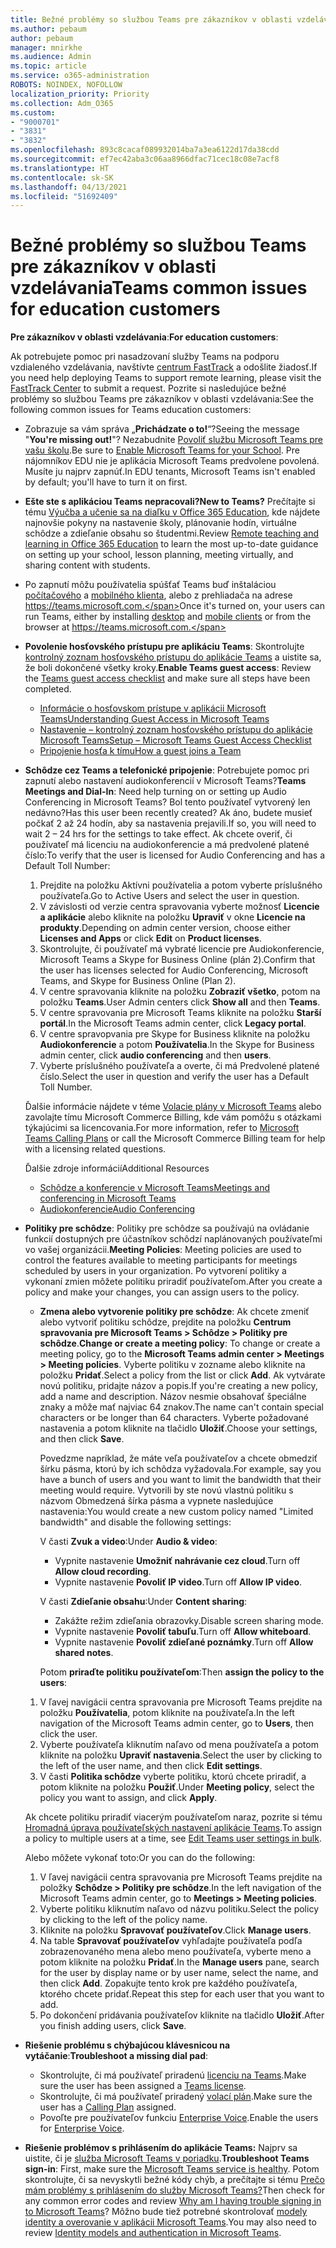 ```yaml
---
title: Bežné problémy so službou Teams pre zákazníkov v oblasti vzdelávania
ms.author: pebaum
author: pebaum
manager: mnirkhe
ms.audience: Admin
ms.topic: article
ms.service: o365-administration
ROBOTS: NOINDEX, NOFOLLOW
localization_priority: Priority
ms.collection: Adm_O365
ms.custom:
- "9000701"
- "3831"
- "3832"
ms.openlocfilehash: 893c8cacaf089932014ba7a3ea6122d17da38cdd
ms.sourcegitcommit: ef7ec42aba3c06aa8966dfac71cec18c08e7acf8
ms.translationtype: HT
ms.contentlocale: sk-SK
ms.lasthandoff: 04/13/2021
ms.locfileid: "51692409"
---
```

# <a name="teams-common-issues-for-education-customers"></a><span data-ttu-id="47af0-102">Bežné problémy so službou Teams pre zákazníkov v oblasti vzdelávania</span><span class="sxs-lookup"><span data-stu-id="47af0-102">Teams common issues for education customers</span></span>

<span data-ttu-id="47af0-103">**Pre zákazníkov v oblasti vzdelávania**:</span><span class="sxs-lookup"><span data-stu-id="47af0-103">**For education customers**:</span></span>

<span data-ttu-id="47af0-104">Ak potrebujete pomoc pri nasadzovaní služby Teams na podporu vzdialeného vzdelávania, navštívte [centrum FastTrack](https://www.microsoft.com/fasttrack) a odošlite žiadosť.</span><span class="sxs-lookup"><span data-stu-id="47af0-104">If you need help deploying Teams to support remote learning, please visit the [FastTrack Center](https://www.microsoft.com/fasttrack) to submit a request.</span></span> <span data-ttu-id="47af0-105">Pozrite si nasledujúce bežné problémy so službou Teams pre zákazníkov v oblasti vzdelávania:</span><span class="sxs-lookup"><span data-stu-id="47af0-105">See the following common issues for Teams education customers:</span></span>

- <span data-ttu-id="47af0-106">Zobrazuje sa vám správa „**Prichádzate o to!**“?</span><span class="sxs-lookup"><span data-stu-id="47af0-106">Seeing the message "**You're missing out!**"?</span></span> <span data-ttu-id="47af0-107">Nezabudnite [Povoliť službu Microsoft Teams pre vašu školu](https://docs.microsoft.com/microsoft-365/education/intune-edu-trial/enable-microsoft-teams).</span><span class="sxs-lookup"><span data-stu-id="47af0-107">Be sure to [Enable Microsoft Teams for your School](https://docs.microsoft.com/microsoft-365/education/intune-edu-trial/enable-microsoft-teams).</span></span> <span data-ttu-id="47af0-108">Pre nájomníkov EDU nie je aplikácia Microsoft Teams predvolene povolená. Musíte ju najprv zapnúť.</span><span class="sxs-lookup"><span data-stu-id="47af0-108">In EDU tenants, Microsoft Teams isn't enabled by default; you'll have to turn it on first.</span></span>

- <span data-ttu-id="47af0-109">**Ešte ste s aplikáciou Teams nepracovali?**</span><span class="sxs-lookup"><span data-stu-id="47af0-109">**New to Teams?**</span></span> <span data-ttu-id="47af0-110">Prečítajte si tému [Výučba a učenie sa na diaľku v Office 365 Education](https://support.office.com/article/remote-teaching-and-learning-in-office-365-education-f651ccae-7b65-478b-8366-51bb884025c4), kde nájdete najnovšie pokyny na nastavenie školy, plánovanie hodín, virtuálne schôdze a zdieľanie obsahu so študentmi.</span><span class="sxs-lookup"><span data-stu-id="47af0-110">Review [Remote teaching and learning in Office 365 Education](https://support.office.com/article/remote-teaching-and-learning-in-office-365-education-f651ccae-7b65-478b-8366-51bb884025c4) to learn the most up-to-date guidance on setting up your school, lesson planning, meeting virtually, and sharing content with students.</span></span>

- <span data-ttu-id="47af0-111">Po zapnutí môžu používatelia spúšťať Teams buď inštaláciou [počítačového](https://docs.microsoft.com/MicrosoftTeams/get-clients#desktop-client) a [mobilného klienta](https://docs.microsoft.com/MicrosoftTeams/get-clients#mobile-clients), alebo z prehliadača na adrese https://teams.microsoft.com.</span><span class="sxs-lookup"><span data-stu-id="47af0-111">Once it's turned on, your users can run Teams, either by installing [desktop](https://docs.microsoft.com/MicrosoftTeams/get-clients#desktop-client) and [mobile clients](https://docs.microsoft.com/MicrosoftTeams/get-clients#mobile-clients) or from the browser at https://teams.microsoft.com.</span></span>

- <span data-ttu-id="47af0-112">**Povolenie hosťovského prístupu pre aplikáciu Teams**: Skontrolujte [kontrolný zoznam hosťovského prístupu do aplikácie Teams](https://docs.microsoft.com/microsoftteams/guest-access-checklist) a uistite sa, že boli dokončené všetky kroky.</span><span class="sxs-lookup"><span data-stu-id="47af0-112">**Enable Teams guest access**: Review the [Teams guest access checklist](https://docs.microsoft.com/microsoftteams/guest-access-checklist) and make sure all steps have been completed.</span></span>
    - [<span data-ttu-id="47af0-113">Informácie o hosťovskom prístupe v aplikácii Microsoft Teams</span><span class="sxs-lookup"><span data-stu-id="47af0-113">Understanding Guest Access in Microsoft Teams</span></span>](https://docs.microsoft.com/microsoftteams/guest-access)
    - [<span data-ttu-id="47af0-114">Nastavenie – kontrolný zoznam hosťovského prístupu do aplikácie Microsoft Teams</span><span class="sxs-lookup"><span data-stu-id="47af0-114">Setup – Microsoft Teams Guest Access Checklist</span></span>](https://docs.microsoft.com/microsoftteams/guest-access-checklist)
    - [<span data-ttu-id="47af0-115">Pripojenie hosťa k tímu</span><span class="sxs-lookup"><span data-stu-id="47af0-115">How a guest joins a Team</span></span>](https://docs.microsoft.com/microsoftteams/guest-joins)

- <span data-ttu-id="47af0-116">**Schôdze cez Teams a telefonické pripojenie**: Potrebujete pomoc pri zapnutí alebo nastavení audiokonferencií v Microsoft Teams?</span><span class="sxs-lookup"><span data-stu-id="47af0-116">**Teams Meetings and Dial-In**: Need help turning on or setting up Audio Conferencing in Microsoft Teams?</span></span> <span data-ttu-id="47af0-117">Bol tento používateľ vytvorený len nedávno?</span><span class="sxs-lookup"><span data-stu-id="47af0-117">Has this user been recently created?</span></span> <span data-ttu-id="47af0-118">Ak áno, budete musieť počkať 2 až 24 hodín, aby sa nastavenia prejavili.</span><span class="sxs-lookup"><span data-stu-id="47af0-118">If so, you will need to wait 2 – 24 hrs for the settings to take effect.</span></span> <span data-ttu-id="47af0-119">Ak chcete overiť, či používateľ má licenciu na audiokonferencie a má predvolené platené číslo:</span><span class="sxs-lookup"><span data-stu-id="47af0-119">To verify that the user is licensed for Audio Conferencing and has a Default Toll Number:</span></span>
    1. <span data-ttu-id="47af0-120">Prejdite na položku Aktívni používatelia a potom vyberte príslušného používateľa.</span><span class="sxs-lookup"><span data-stu-id="47af0-120">Go to Active Users and select the user in question.</span></span>
    2. <span data-ttu-id="47af0-121">V závislosti od verzie centra spravovania vyberte možnosť **Licencie a aplikácie** alebo kliknite na položku **Upraviť** v okne **Licencie na produkty**.</span><span class="sxs-lookup"><span data-stu-id="47af0-121">Depending on admin center version, choose either **Licenses and Apps** or click **Edit** on **Product licenses**.</span></span>
    3. <span data-ttu-id="47af0-122">Skontrolujte, či používateľ má vybraté licencie pre Audiokonferencie, Microsoft Teams a Skype for Business Online (plán 2).</span><span class="sxs-lookup"><span data-stu-id="47af0-122">Confirm that the user has licenses selected for Audio Conferencing, Microsoft Teams, and Skype for Business Online (Plan 2).</span></span>
    4. <span data-ttu-id="47af0-123">V centre spravovania kliknite na položku **Zobraziť všetko**, potom na položku **Teams**.</span><span class="sxs-lookup"><span data-stu-id="47af0-123">User Admin centers click **Show all** and then **Teams**.</span></span>
    5. <span data-ttu-id="47af0-124">V centre spravovania pre Microsoft Teams kliknite na položku **Starší portál**.</span><span class="sxs-lookup"><span data-stu-id="47af0-124">In the Microsoft Teams admin center, click **Legacy portal**.</span></span>
    6. <span data-ttu-id="47af0-125">V centre spravopvania pre Skype for Business kliknite na položku **Audiokonferencie** a potom **Používatelia**.</span><span class="sxs-lookup"><span data-stu-id="47af0-125">In the Skype for Business admin center, click **audio conferencing** and then **users**.</span></span>
    7. <span data-ttu-id="47af0-126">Vyberte príslušného používateľa a overte, či má Predvolené platené číslo.</span><span class="sxs-lookup"><span data-stu-id="47af0-126">Select the user in question and verify the user has a Default Toll Number.</span></span>

    <span data-ttu-id="47af0-127">Ďalšie informácie nájdete v téme [Volacie plány v Microsoft Teams](https://docs.microsoft.com/microsoftteams/calling-plans-for-office-365) alebo zavolajte tímu Microsoft Commerce Billing, kde vám pomôžu s otázkami týkajúcimi sa licencovania.</span><span class="sxs-lookup"><span data-stu-id="47af0-127">For more information, refer to [Microsoft Teams Calling Plans](https://docs.microsoft.com/microsoftteams/calling-plans-for-office-365) or call the Microsoft Commerce Billing team for help with a licensing related questions.</span></span>

    <span data-ttu-id="47af0-128">Ďalšie zdroje informácií</span><span class="sxs-lookup"><span data-stu-id="47af0-128">Additional Resources</span></span>

    - [<span data-ttu-id="47af0-129">Schôdze a konferencie v Microsoft Teams</span><span class="sxs-lookup"><span data-stu-id="47af0-129">Meetings and conferencing in Microsoft Teams</span></span>](https://docs.microsoft.com/microsoftteams/deploy-meetings-microsoft-teams-landing-page)
    - [<span data-ttu-id="47af0-130">Audiokonferencie</span><span class="sxs-lookup"><span data-stu-id="47af0-130">Audio Conferencing</span></span>](https://docs.microsoft.com/microsoftteams/audio-conferencing-in-office-365)

- <span data-ttu-id="47af0-131">**Politiky pre schôdze**: Politiky pre schôdze sa používajú na ovládanie funkcií dostupných pre účastníkov schôdzí naplánovaných používateľmi vo vašej organizácii.</span><span class="sxs-lookup"><span data-stu-id="47af0-131">**Meeting Policies**: Meeting policies are used to control the features available to meeting participants for meetings scheduled by users in your organization.</span></span> <span data-ttu-id="47af0-132">Po vytvorení politiky a vykonaní zmien môžete politiku priradiť používateľom.</span><span class="sxs-lookup"><span data-stu-id="47af0-132">After you create a policy and make your changes, you can assign users to the policy.</span></span>

    - <span data-ttu-id="47af0-133">**Zmena alebo vytvorenie politiky pre schôdze**: Ak chcete zmeniť alebo vytvoriť politiku schôdze, prejdite na položku **Centrum spravovania pre Microsoft Teams > Schôdze > Politiky pre schôdze**.</span><span class="sxs-lookup"><span data-stu-id="47af0-133">**Change or create a meeting policy**: To change or create a meeting policy, go to the **Microsoft Teams admin center > Meetings > Meeting policies**.</span></span> <span data-ttu-id="47af0-134">Vyberte politiku v zozname alebo kliknite na položku **Pridať**.</span><span class="sxs-lookup"><span data-stu-id="47af0-134">Select a policy from the list or click **Add**.</span></span> <span data-ttu-id="47af0-135">Ak vytvárate novú politiku, pridajte názov a popis.</span><span class="sxs-lookup"><span data-stu-id="47af0-135">If you're creating a new policy, add a name and description.</span></span> <span data-ttu-id="47af0-136">Názov nesmie obsahovať špeciálne znaky a môže mať najviac 64 znakov.</span><span class="sxs-lookup"><span data-stu-id="47af0-136">The name can't contain special characters or be longer than 64 characters.</span></span> <span data-ttu-id="47af0-137">Vyberte požadované nastavenia a potom kliknite na tlačidlo **Uložiť**.</span><span class="sxs-lookup"><span data-stu-id="47af0-137">Choose your settings, and then click **Save**.</span></span> 
    
        <span data-ttu-id="47af0-138">Povedzme napríklad, že máte veľa používateľov a chcete obmedziť šírku pásma, ktorú by ich schôdza vyžadovala.</span><span class="sxs-lookup"><span data-stu-id="47af0-138">For example, say you have a bunch of users and you want to limit the bandwidth that their meeting would require.</span></span> <span data-ttu-id="47af0-139">Vytvorili by ste novú vlastnú politiku s názvom Obmedzená šírka pásma a vypnete nasledujúce nastavenia:</span><span class="sxs-lookup"><span data-stu-id="47af0-139">You would create a new custom policy named "Limited bandwidth" and disable the following settings:</span></span>

        <span data-ttu-id="47af0-140">V časti **Zvuk a video**:</span><span class="sxs-lookup"><span data-stu-id="47af0-140">Under **Audio & video**:</span></span>
        - <span data-ttu-id="47af0-141">Vypnite nastavenie **Umožniť nahrávanie cez cloud**.</span><span class="sxs-lookup"><span data-stu-id="47af0-141">Turn off **Allow cloud recording**.</span></span>
        - <span data-ttu-id="47af0-142">Vypnite nastavenie **Povoliť IP video**.</span><span class="sxs-lookup"><span data-stu-id="47af0-142">Turn off **Allow IP video**.</span></span>

        <span data-ttu-id="47af0-143">V časti **Zdieľanie obsahu**:</span><span class="sxs-lookup"><span data-stu-id="47af0-143">Under **Content sharing**:</span></span>

        - <span data-ttu-id="47af0-144">Zakážte režim zdieľania obrazovky.</span><span class="sxs-lookup"><span data-stu-id="47af0-144">Disable screen sharing mode.</span></span>
        - <span data-ttu-id="47af0-145">Vypnite nastavenie **Povoliť tabuľu**.</span><span class="sxs-lookup"><span data-stu-id="47af0-145">Turn off **Allow whiteboard**.</span></span>
        - <span data-ttu-id="47af0-146">Vypnite nastavenie **Povoliť zdieľané poznámky**.</span><span class="sxs-lookup"><span data-stu-id="47af0-146">Turn off **Allow shared notes**.</span></span>

        <span data-ttu-id="47af0-147">Potom **priraďte politiku používateľom**:</span><span class="sxs-lookup"><span data-stu-id="47af0-147">Then **assign the policy to the users**:</span></span>

    1. <span data-ttu-id="47af0-148">V ľavej navigácii centra spravovania pre Microsoft Teams prejdite na položku **Používatelia**, potom kliknite na používateľa.</span><span class="sxs-lookup"><span data-stu-id="47af0-148">In the left navigation of the Microsoft Teams admin center, go to **Users**, then click the user.</span></span>
    2. <span data-ttu-id="47af0-149">Vyberte používateľa kliknutím naľavo od mena používateľa a potom kliknite na položku **Upraviť nastavenia**.</span><span class="sxs-lookup"><span data-stu-id="47af0-149">Select the user by clicking to the left of the user name, and then click **Edit settings**.</span></span>
    3. <span data-ttu-id="47af0-150">V časti **Politika schôdze** vyberte politiku, ktorú chcete priradiť, a potom kliknite na položku **Použiť**.</span><span class="sxs-lookup"><span data-stu-id="47af0-150">Under **Meeting policy**, select the policy you want to assign, and click **Apply**.</span></span>

    <span data-ttu-id="47af0-151">Ak chcete politiku priradiť viacerým používateľom naraz, pozrite si tému [Hromadná úprava používateľských nastavení aplikácie Teams](https://docs.microsoft.com/microsoftteams/edit-user-settings-in-bulk).</span><span class="sxs-lookup"><span data-stu-id="47af0-151">To assign a policy to multiple users at a time, see [Edit Teams user settings in bulk](https://docs.microsoft.com/microsoftteams/edit-user-settings-in-bulk).</span></span>

    <span data-ttu-id="47af0-152">Alebo môžete vykonať toto:</span><span class="sxs-lookup"><span data-stu-id="47af0-152">Or you can do the following:</span></span>
    1. <span data-ttu-id="47af0-153">V ľavej navigácii centra spravovania pre Microsoft Teams prejdite na položky **Schôdze > Politiky pre schôdze**.</span><span class="sxs-lookup"><span data-stu-id="47af0-153">In the left navigation of the Microsoft Teams admin center, go to **Meetings > Meeting policies**.</span></span>
    2. <span data-ttu-id="47af0-154">Vyberte politiku kliknutím naľavo od názvu politiku.</span><span class="sxs-lookup"><span data-stu-id="47af0-154">Select the policy by clicking to the left of the policy name.</span></span>
    3. <span data-ttu-id="47af0-155">Kliknite na položku **Spravovať používateľov**.</span><span class="sxs-lookup"><span data-stu-id="47af0-155">Click **Manage users**.</span></span>
    4. <span data-ttu-id="47af0-156">Na table **Spravovať používateľov** vyhľadajte používateľa podľa zobrazenovaného mena alebo meno používateľa, vyberte meno a potom kliknite na položku **Pridať**.</span><span class="sxs-lookup"><span data-stu-id="47af0-156">In the **Manage users** pane, search for the user by display name or by user name, select the name, and then click **Add**.</span></span> <span data-ttu-id="47af0-157">Zopakujte tento krok pre každého používateľa, ktorého chcete pridať.</span><span class="sxs-lookup"><span data-stu-id="47af0-157">Repeat this step for each user that you want to add.</span></span>
    5. <span data-ttu-id="47af0-158">Po dokončení pridávania používateľov kliknite na tlačidlo **Uložiť**.</span><span class="sxs-lookup"><span data-stu-id="47af0-158">After you finish adding users, click **Save**.</span></span>

- <span data-ttu-id="47af0-159">**Riešenie problému s chýbajúcou klávesnicou na vytáčanie**:</span><span class="sxs-lookup"><span data-stu-id="47af0-159">**Troubleshoot a missing dial pad**:</span></span>
    - <span data-ttu-id="47af0-160">Skontrolujte, či má používateľ priradenú [licenciu na Teams](https://docs.microsoft.com/MicrosoftTeams/assign-teams-licenses).</span><span class="sxs-lookup"><span data-stu-id="47af0-160">Make sure the user has been assigned a [Teams license](https://docs.microsoft.com/MicrosoftTeams/assign-teams-licenses).</span></span>
    - <span data-ttu-id="47af0-161">Skontrolujte, či má používateľ priradený [volací plán](https://docs.microsoft.com/MicrosoftTeams/calling-plan-landing-page).</span><span class="sxs-lookup"><span data-stu-id="47af0-161">Make sure the user has a [Calling Plan](https://docs.microsoft.com/MicrosoftTeams/calling-plan-landing-page) assigned.</span></span>
    - <span data-ttu-id="47af0-162">Povoľte pre používateľov funkciu [Enterprise Voice](https://docs.microsoft.com/skypeforbusiness/skype-for-business-hybrid-solutions/plan-your-phone-system-cloud-pbx-solution/enable-users-for-enterprise-voice-online-and-phone-system-voicemail#to-enable-your-users-for-phone-system-in-office-365-voice-and-voicemail).</span><span class="sxs-lookup"><span data-stu-id="47af0-162">Enable the users for [Enterprise Voice](https://docs.microsoft.com/skypeforbusiness/skype-for-business-hybrid-solutions/plan-your-phone-system-cloud-pbx-solution/enable-users-for-enterprise-voice-online-and-phone-system-voicemail#to-enable-your-users-for-phone-system-in-office-365-voice-and-voicemail).</span></span>

- <span data-ttu-id="47af0-163">**Riešenie problémov s prihlásením do aplikácie Teams:** Najprv sa uistite, či je [služba Microsoft Teams v poriadku](https://admin.microsoft.com/Adminportal/Home?source=applauncher#/servicehealth).</span><span class="sxs-lookup"><span data-stu-id="47af0-163">**Troubleshoot Teams sign-in**: First, make sure the [Microsoft Teams service is healthy](https://admin.microsoft.com/Adminportal/Home?source=applauncher#/servicehealth).</span></span> <span data-ttu-id="47af0-164">Potom skontrolujte, či sa nevyskytli bežné kódy chýb, a prečítajte si tému [Prečo mám problémy s prihlásením do služby Microsoft Teams?](https://support.office.com/article/a02f683b-61a3-4008-9447-ee60c5593b0f)</span><span class="sxs-lookup"><span data-stu-id="47af0-164">Then check for any common error codes and review [Why am I having trouble signing in to Microsoft Teams](https://support.office.com/article/a02f683b-61a3-4008-9447-ee60c5593b0f)?</span></span> <span data-ttu-id="47af0-165">Môžno bude tiež potrebné skontrolovať [modely identity a overovanie v aplikácii Microsoft Teams](https://docs.microsoft.com/MicrosoftTeams/identify-models-authentication).</span><span class="sxs-lookup"><span data-stu-id="47af0-165">You may also need to review [Identity models and authentication in Microsoft Teams](https://docs.microsoft.com/MicrosoftTeams/identify-models-authentication).</span></span>
